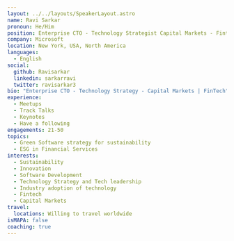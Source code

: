 ```yaml
---
layout: ../../layouts/SpeakerLayout.astro
name: Ravi Sarkar
pronoun: He/Him
position: Enterprise CTO - Technology Strategist Capital Markets - Fintech
company: Microsoft
location: New York, USA, North America
languages:
  - English
social:
  github: Ravisarkar
  linkedin: sarkarravi
  twitter: ravisarkar3
bio: "Enterprise CTO - Technology Strategy - Capital Markets | FinTech"
experience:
  - Meetups
  - Track Talks
  - Keynotes
  - Have a following
engagements: 21-50
topics:
  - Green Software strategy for sustainability
  - ESG in Financial Services 
interests:
  - Sustainability
  - Innovation
  - Software Development
  - Technology Strategy and Tech leadership
  - Industry adoption of technology
  - Fintech
  - Capital Markets
travel:
  locations: Willing to travel worldwide
isMAPA: false
coaching: true
---
```

